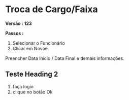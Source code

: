 # Troca de Cargo/Faixa

**Versão : 123**

**Passos :**

1.  Selecionar o Funcionário
2.  Clicar em Novoe

Preencher Data Início / Data Final e demais informações.

## Teste Heading 2

1.  faça login
2.  clique no botão Ok
